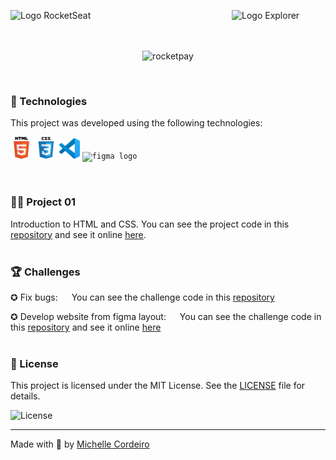 <!--Banner session-->
<p>
  <img src="https://i.postimg.cc/gkShTXDv/rocketseat.png" alt="Logo RocketSeat" width="180" align="left">
  <img src="https://i.postimg.cc/5tpZqB3N/explorer-logo.png" alt="Logo Explorer" width="150" align="right">
</p>
<br><br><br>

<!--About session-->
<p align="center">
  <img alt="rocketpay" src="https://i.postimg.cc/3JCY6vrm/proj-01.png" width="700">
</p>
<br>

### 🚀 Technologies
This project was developed using the following technologies:
<p>
<code><img height="35" alt="html logo" src="https://raw.githubusercontent.com/github/explore/80688e429a7d4ef2fca1e82350fe8e3517d3494d/topics/html/html.png"></code>
<code><img height="35" alt="css logo" src="https://raw.githubusercontent.com/github/explore/80688e429a7d4ef2fca1e82350fe8e3517d3494d/topics/css/css.png"></code>
<code><img height="33" alt="vs code logo" src="https://raw.githubusercontent.com/github/explore/80688e429a7d4ef2fca1e82350fe8e3517d3494d/topics/visual-studio-code/visual-studio-code.png"></code>
<code><img height="33" alt="figma logo" src="https://cdn.jsdelivr.net/gh/devicons/devicon/icons/figma/figma-original.svg"/></code>
</p>
<br>

### 👩‍💻 Project 01
Introduction to HTML and CSS.
You can see the project code in this [repository](https://github.com/MichelleCordeiro/rocketseat-explorer/tree/main/stage-02-html-css/project-01/) and see it online [here](https://MichelleCordeiro.github.io/rocketseat-explorer/stage-02-html-css/project-01/).
<br><br>

### 🏆 Challenges
✪ Fix bugs:
&emsp; You can see the challenge code in this [repository](https://github.com/MichelleCordeiro/rocketseat-explorer/tree/main/stage-02-html-css/project-01-bugs-desafio-iniciante)

✪ Develop website from figma layout:
&emsp; You can see the challenge code in this [repository](https://github.com/MichelleCordeiro/rocketseat-explorer/tree/main/stage-02-html-css/project-1extra-desafio-intermediario) and see it online [here](https://MichelleCordeiro.github.io/rocketseat-explorer/stage-02-html-css/project-1extra-desafio-intermediario)
<br><br>

### 📝 License
This project is licensed under the MIT License. See the [LICENSE](LICENSE) file for details.

<img alt="License" src="https://img.shields.io/static/v1?label=license&message=MIT&color=49AA26&labelColor=000000">

---

Made with 💜 by [Michelle Cordeiro](https://www.linkedin.com/in/michelle-cordeiro/)